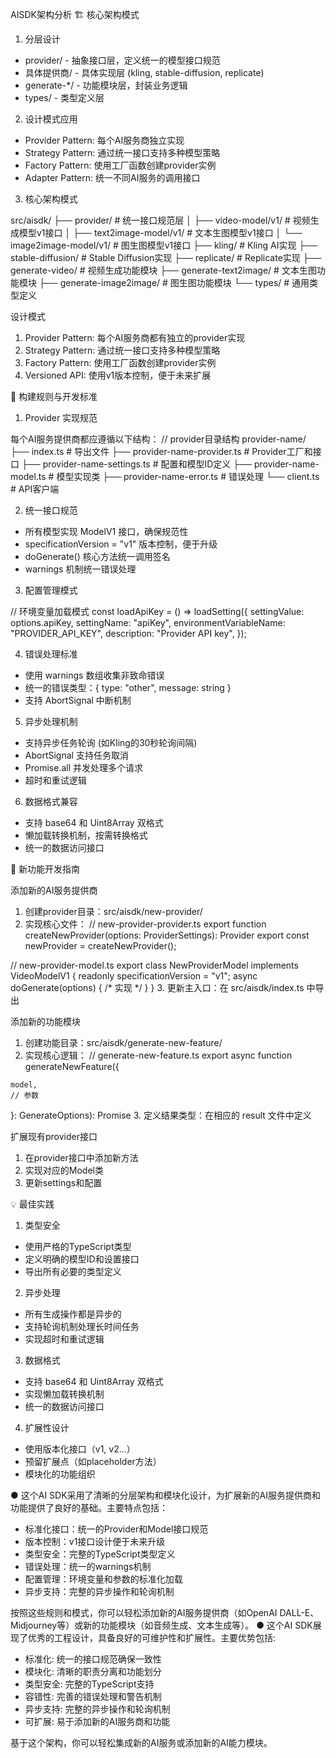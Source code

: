 AISDK架构分析
  🏗️ 核心架构模式

  1. 分层设计
  - provider/ - 抽象接口层，定义统一的模型接口规范
  - 具体提供商/ - 具体实现层 (kling, stable-diffusion, replicate)
  - generate-*/ - 功能模块层，封装业务逻辑
  - types/ - 类型定义层

  2. 设计模式应用
  - Provider Pattern: 每个AI服务商独立实现
  - Strategy Pattern: 通过统一接口支持多种模型策略
  - Factory Pattern: 使用工厂函数创建provider实例
  - Adapter Pattern: 统一不同AI服务的调用接口

  3. 核心架构模式

  src/aisdk/
  ├── provider/                    # 统一接口规范层
  │   ├── video-model/v1/         # 视频生成模型v1接口
  │   ├── text2image-model/v1/    # 文本生图模型v1接口
  │   └── image2image-model/v1/   # 图生图模型v1接口
  ├── kling/                      # Kling AI实现
  ├── stable-diffusion/           # Stable Diffusion实现
  ├── replicate/                  # Replicate实现
  ├── generate-video/             # 视频生成功能模块
  ├── generate-text2image/        # 文本生图功能模块
  ├── generate-image2image/       # 图生图功能模块
  └── types/                      # 通用类型定义

  设计模式

  1. Provider Pattern: 每个AI服务商都有独立的provider实现
  2. Strategy Pattern: 通过统一接口支持多种模型策略
  3. Factory Pattern: 使用工厂函数创建provider实例
  4. Versioned API: 使用v1版本控制，便于未来扩展

  🔧 构建规则与开发标准

  1. Provider 实现规范

  每个AI服务提供商都应遵循以下结构：
  // provider目录结构
  provider-name/
  ├── index.ts                    # 导出文件
  ├── provider-name-provider.ts   # Provider工厂和接口
  ├── provider-name-settings.ts   # 配置和模型ID定义
  ├── provider-name-model.ts      # 模型实现类
  ├── provider-name-error.ts      # 错误处理
  └── client.ts                   # API客户端

  2. 统一接口规范

  - 所有模型实现 ModelV1 接口，确保规范性
  - specificationVersion = "v1" 版本控制，便于升级
  - doGenerate() 核心方法统一调用签名
  - warnings 机制统一错误处理

  3. 配置管理模式

  // 环境变量加载模式
  const loadApiKey = () =>
    loadSetting({
      settingValue: options.apiKey,
      settingName: "apiKey",
      environmentVariableName: "PROVIDER_API_KEY",
      description: "Provider API key",
    });

  4. 错误处理标准

  - 使用 warnings 数组收集非致命错误
  - 统一的错误类型：{ type: "other", message: string }
  - 支持 AbortSignal 中断机制

  5. 异步处理机制
  - 支持异步任务轮询 (如Kling的30秒轮询间隔)
  - AbortSignal 支持任务取消
  - Promise.all 并发处理多个请求
  - 超时和重试逻辑

  6. 数据格式兼容
  - 支持 base64 和 Uint8Array 双格式
  - 懒加载转换机制，按需转换格式
  - 统一的数据访问接口

  🚀 新功能开发指南

  添加新的AI服务提供商

  1. 创建provider目录：src/aisdk/new-provider/
  2. 实现核心文件：
    // new-provider-provider.ts
    export function createNewProvider(options: ProviderSettings): Provider
    export const newProvider = createNewProvider();

  // new-provider-model.ts
  export class NewProviderModel implements VideoModelV1 {
    readonly specificationVersion = "v1";
    async doGenerate(options) { /* 实现 */ }
  }
  3. 更新主入口：在 src/aisdk/index.ts 中导出

  添加新的功能模块

  1. 创建功能目录：src/aisdk/generate-new-feature/
  2. 实现核心逻辑：
    // generate-new-feature.ts
    export async function generateNewFeature({

    model,
    // 参数
  }: GenerateOptions): Promise<GenerateResult>
  3. 定义结果类型：在相应的 result 文件中定义

  扩展现有provider接口

  1. 在provider接口中添加新方法
  2. 实现对应的Model类
  3. 更新settings和配置

  💡 最佳实践

  1. 类型安全

  - 使用严格的TypeScript类型
  - 定义明确的模型ID和设置接口
  - 导出所有必要的类型定义

  2. 异步处理

  - 所有生成操作都是异步的
  - 支持轮询机制处理长时间任务
  - 实现超时和重试逻辑

  3. 数据格式

  - 支持 base64 和 Uint8Array 双格式
  - 实现懒加载转换机制
  - 统一的数据访问接口

  4. 扩展性设计

  - 使用版本化接口（v1, v2...）
  - 预留扩展点（如placeholder方法）
  - 模块化的功能组织

● 这个AI SDK采用了清晰的分层架构和模块化设计，为扩展新的AI服务提供商和功能提供了良好的基础。主要特点包括：

  - 标准化接口：统一的Provider和Model接口规范
  - 版本控制：v1接口设计便于未来升级
  - 类型安全：完整的TypeScript类型定义
  - 错误处理：统一的warnings机制
  - 配置管理：环境变量和参数的标准化加载
  - 异步支持：完整的异步操作和轮询机制

  按照这些规则和模式，你可以轻松添加新的AI服务提供商（如OpenAI
  DALL-E、Midjourney等）或新的功能模块（如音频生成、文本生成等）。
  ● 这个AI SDK展现了优秀的工程设计，具备良好的可维护性和扩展性。主要优势包括:

  - 标准化: 统一的接口规范确保一致性
  - 模块化: 清晰的职责分离和功能划分
  - 类型安全: 完整的TypeScript支持
  - 容错性: 完善的错误处理和警告机制
  - 异步支持: 完整的异步操作和轮询机制
  - 可扩展: 易于添加新的AI服务商和功能

  基于这个架构，你可以轻松集成新的AI服务或添加新的AI能力模块。
